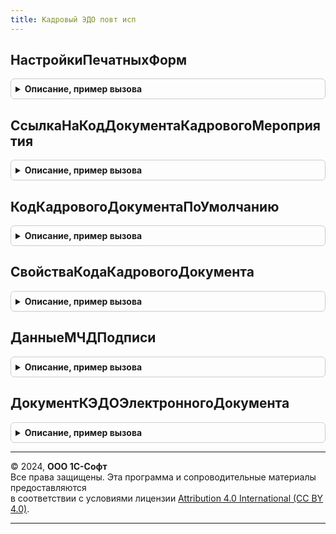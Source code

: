 ```yaml
---
title: Кадровый ЭДО повт исп
---
```



## НастройкиПечатныхФорм
<details style="margin: 1em 0; padding: 0.5em; border: 1px solid #ccc; border-radius: 6px;">

<summary style="font-weight: bold; cursor: pointer;">Описание, пример вызова</summary>

```bsl

Функция НастройкиПечатныхФорм() Экспорт
```

Пример вызова
```bsl
Результат = КадровыйЭДОПовтИсп.НастройкиПечатныхФорм() 
```
</details>

## СсылкаНаКодДокументаКадровогоМероприятия
<details style="margin: 1em 0; padding: 0.5em; border: 1px solid #ccc; border-radius: 6px;">

<summary style="font-weight: bold; cursor: pointer;">Описание, пример вызова</summary>

```bsl

Функция СсылкаНаКодДокументаКадровогоМероприятия(КодДокументаКадровогоМероприятия) Экспорт
```

Пример вызова
```bsl
Результат = КадровыйЭДОПовтИсп.СсылкаНаКодДокументаКадровогоМероприятия(КодДокументаКадровогоМероприятия) 
```
</details>

## КодКадровогоДокументаПоУмолчанию
<details style="margin: 1em 0; padding: 0.5em; border: 1px solid #ccc; border-radius: 6px;">

<summary style="font-weight: bold; cursor: pointer;">Описание, пример вызова</summary>

```bsl

Функция КодКадровогоДокументаПоУмолчанию() Экспорт
```

Пример вызова
```bsl
Результат = КадровыйЭДОПовтИсп.КодКадровогоДокументаПоУмолчанию() 
```
</details>

## СвойстваКодаКадровогоДокумента
<details style="margin: 1em 0; padding: 0.5em; border: 1px solid #ccc; border-radius: 6px;">

<summary style="font-weight: bold; cursor: pointer;">Описание, пример вызова</summary>

```bsl

Функция СвойстваКодаКадровогоДокумента(Знач КодДокументаКадровогоМероприятия = Неопределено) Экспорт
```

Пример вызова
```bsl
Результат = КадровыйЭДОПовтИсп.СвойстваКодаКадровогоДокумента(КодДокументаКадровогоМероприятия);
```
</details>

## ДанныеМЧДПодписи
<details style="margin: 1em 0; padding: 0.5em; border: 1px solid #ccc; border-radius: 6px;">

<summary style="font-weight: bold; cursor: pointer;">Описание, пример вызова</summary>

```bsl

Функция ДанныеМЧДПодписи(МЧД, ИдентификаторХранилища) Экспорт
```

Пример вызова
```bsl
Результат = КадровыйЭДОПовтИсп.ДанныеМЧДПодписи(МЧД, ИдентификаторХранилища) 
```
</details>

## ДокументКЭДОЭлектронногоДокумента
<details style="margin: 1em 0; padding: 0.5em; border: 1px solid #ccc; border-radius: 6px;">

<summary style="font-weight: bold; cursor: pointer;">Описание, пример вызова</summary>

```bsl

Функция ДокументКЭДОЭлектронногоДокумента(ЭлектронныйДокумент) Экспорт
```

Пример вызова
```bsl
Результат = КадровыйЭДОПовтИсп.ДокументКЭДОЭлектронногоДокумента(ЭлектронныйДокумент) 
```
</details>

---

© 2024, **ООО 1С-Софт**  
Все права защищены. Эта программа и сопроводительные материалы предоставляются  
в соответствии с условиями лицензии [Attribution 4.0 International (CC BY 4.0)](https://creativecommons.org/licenses/by/4.0/legalcode).

---
